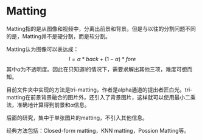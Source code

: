 # Matting

Matting指的是从图像和视频中，分离出前景和背景。但是与以往的分割问题不同的是，Matting并不是硬分割，而是软分割。

Matting认为图像可以表达成：
$$
I=\alpha *back+(1-\alpha)*fore
$$
其中$\alpha$为不透明度。因此在只知道I的情况下，需要求解出其他三项，难度可想而知。

目前文件夹中实现的方法是tri-matting，作者是alpha通道的提出者匠白光。tri-matting在前景背景融合的图片外，还引入了背景图片，这样就可以使用最小二乘法，准确地计算得到前景和$\alpha$信息。

后面的研究，集中于单张图片的matting，不引入其他信息。

经典方法包括：Closed-form matting，KNN matting，Possion Matting等。



